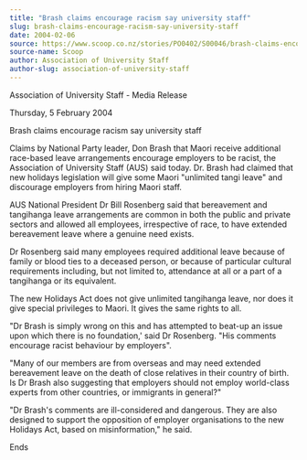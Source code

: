 ```yaml
---
title: "Brash claims encourage racism say university staff"
slug: brash-claims-encourage-racism-say-university-staff
date: 2004-02-06
source: https://www.scoop.co.nz/stories/PO0402/S00046/brash-claims-encourage-racism-say-university-staff.htm
source-name: Scoop
author: Association of University Staff
author-slug: association-of-university-staff
---
```


<p>Association of University Staff - Media Release</p>

<p>Thursday,
5 February 2004</p>

<p>Brash claims encourage racism say
university staff</p>

<p>Claims by National Party leader, Don
Brash that Maori receive additional race-based leave
arrangements encourage employers to be racist, the
Association of University Staff (AUS) said today. Dr. Brash
had claimed that new holidays legislation will give some
Maori "unlimited tangi leave" and discourage employers from
hiring Maori staff.</p>

<p>AUS National President Dr Bill
Rosenberg said that bereavement and tangihanga leave
arrangements are common in both the public and private
sectors and allowed all employees, irrespective of race, to
have extended bereavement leave where a genuine need
exists.</p>

<p>Dr Rosenberg said many employees required
additional leave because of family or blood ties to a
deceased person, or because of particular cultural
requirements including, but not limited to, attendance at
all or a part of a tangihanga or its equivalent.<p>

<p>The new
Holidays Act does not give unlimited tangihanga leave, nor
does it give special privileges to Maori. It gives the same
rights to all.<p>

<p>"Dr Brash is simply wrong on this and has
attempted to beat-up an issue upon which there is no
foundation,' said Dr Rosenberg. "His comments encourage
racist behaviour by employers".</p>

<p>"Many of our members are
from overseas and may need extended bereavement leave on the
death of close relatives in their country of birth. Is Dr
Brash also suggesting that employers should not employ
world-class experts from other countries, or immigrants in
general?"<p>

<p>"Dr Brash's comments are ill-considered and
dangerous. They are also designed to support the opposition
of employer organisations to the new Holidays Act, based on
misinformation," he said.</p>

<p>Ends</p>

